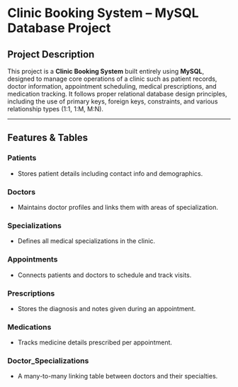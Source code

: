 # Clinic Booking System – MySQL Database Project

## Project Description

This project is a **Clinic Booking System** built entirely using **MySQL**, designed to manage core operations of a clinic such as patient records, doctor information, appointment scheduling, medical prescriptions, and medication tracking. It follows proper relational database design principles, including the use of primary keys, foreign keys, constraints, and various relationship types (1:1, 1:M, M:N).

---

## Features & Tables

### Patients
- Stores patient details including contact info and demographics.

### Doctors
- Maintains doctor profiles and links them with areas of specialization.

### Specializations
- Defines all medical specializations in the clinic.

### Appointments
- Connects patients and doctors to schedule and track visits.

### Prescriptions
- Stores the diagnosis and notes given during an appointment.

### Medications
- Tracks medicine details prescribed per appointment.

###  Doctor_Specializations
- A many-to-many linking table between doctors and their specialties.

